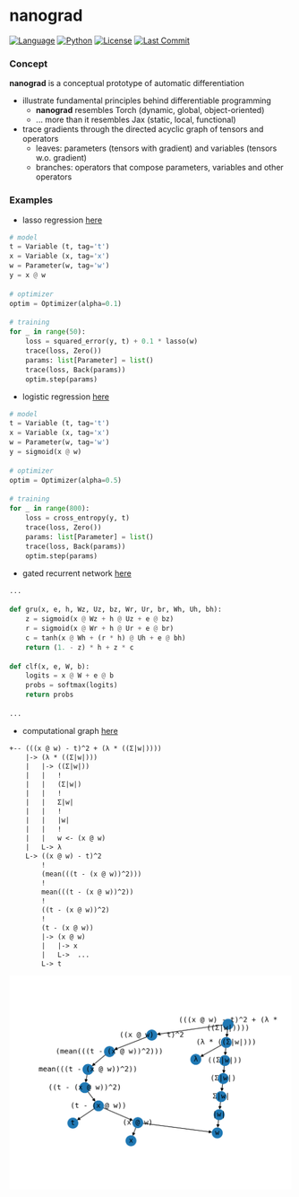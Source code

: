 # nanograd

[![Language](https://img.shields.io/github/languages/top/zackxzhang/nanograd)](https://github.com/zackxzhang/nanograd)
[![Python](https://img.shields.io/pypi/pyversions/nanograd)](https://www.python.org)
[![License](https://img.shields.io/github/license/zackxzhang/nanograd)](https://opensource.org/licenses/BSD-3-Clause)
[![Last Commit](https://img.shields.io/github/last-commit/zackxzhang/nanograd)](https://github.com/zackxzhang/nanograd)


### Concept
**nanograd** is a conceptual prototype of automatic differentiation

- illustrate fundamental principles behind differentiable programming
    - **nanograd** resembles Torch (dynamic, global, object-oriented)
    - ... more than it resembles Jax (static, local, functional)
- trace gradients through the directed acyclic graph of tensors and operators
    - leaves: parameters (tensors with gradient) and variables (tensors w.o. gradient)
    - branches: operators that compose parameters, variables and other operators


### Examples
- lasso regression [here](./ols.py)
```python
# model
t = Variable (t, tag='t')
x = Variable (x, tag='x')
w = Parameter(w, tag='w')
y = x @ w

# optimizer
optim = Optimizer(alpha=0.1)

# training
for _ in range(50):
    loss = squared_error(y, t) + 0.1 * lasso(w)
    trace(loss, Zero())
    params: list[Parameter] = list()
    trace(loss, Back(params))
    optim.step(params)
```
- logistic regression [here](./glm.py)
```python
# model
t = Variable (t, tag='t')
x = Variable (x, tag='x')
w = Parameter(w, tag='w')
y = sigmoid(x @ w)

# optimizer
optim = Optimizer(alpha=0.5)

# training
for _ in range(800):
    loss = cross_entropy(y, t)
    trace(loss, Zero())
    params: list[Parameter] = list()
    trace(loss, Back(params))
    optim.step(params)
```
- gated recurrent network [here](./gru.py)
```python
...

def gru(x, e, h, Wz, Uz, bz, Wr, Ur, br, Wh, Uh, bh):
    z = sigmoid(x @ Wz + h @ Uz + e @ bz)
    r = sigmoid(x @ Wr + h @ Ur + e @ br)
    c = tanh(x @ Wh + (r * h) @ Uh + e @ bh)
    return (1. - z) * h + z * c

def clf(x, e, W, b):
    logits = x @ W + e @ b
    probs = softmax(logits)
    return probs

...
```
- computational graph [here](./vis.py)
```
+-- (((x @ w) - t)^2 + (λ * ((Σ|w|))))
    |-> (λ * ((Σ|w|)))
    |   |-> ((Σ|w|))
    |   |   !
    |   |   (Σ|w|)
    |   |   !
    |   |   Σ|w|
    |   |   !
    |   |   |w|
    |   |   !
    |   |   w <- (x @ w)
    |   L-> λ
    L-> ((x @ w) - t)^2
        !
        (mean(((t - (x @ w))^2)))
        !
        mean(((t - (x @ w))^2))
        !
        ((t - (x @ w))^2)
        !
        (t - (x @ w))
        |-> (x @ w)
        |   |-> x
        |   L->  ...
        L-> t
```
![computational graph](./figures/comp-graph.png)